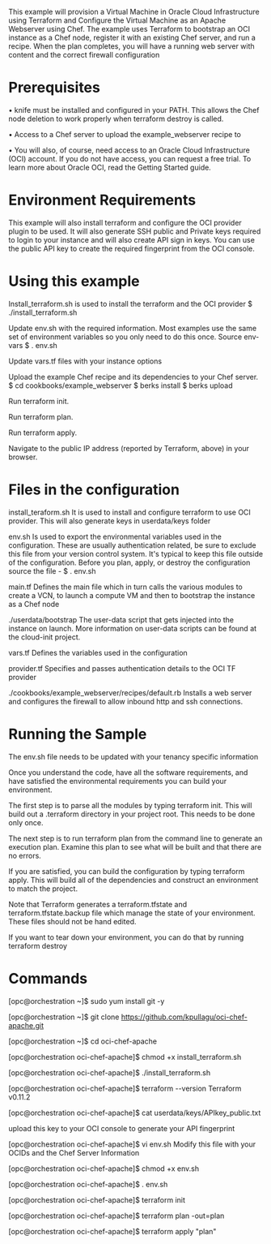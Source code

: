 This example will provision a Virtual Machine in Oracle Cloud Infrastructure using Terraform and Configure the Virtual Machine as an Apache Webserver using Chef. The example uses Terraform to bootstrap an OCI instance as a Chef node, register it with an existing Chef server, and run a recipe. When the plan completes, you will have a running web server with content and the correct firewall configuration

Prerequisites
===============
•	knife must be installed and configured in your PATH. This allows the Chef node deletion to work properly when terraform destroy is called.

•	Access to a Chef server to upload the example_webserver recipe to

•	You will also, of course, need access to an Oracle Cloud Infrastructure (OCI) account. If you do not have access, you can request a free trial. To learn more about Oracle OCI, read the Getting Started guide.

Environment Requirements
========================
This example will also install terraform and configure the OCI provider plugin to be used. 
It will also generate SSH public and Private keys required to login to your instance and will also create API sign in keys. 
You can use the public API key to create the required fingerprint from the OCI console.

Using this example
========================

Install_terraform.sh is used to install the terraform and the OCI provider
$ ./install_terraform.sh

Update env.sh with the required information. Most examples use the same set of environment variables so you only need to do this once.
Source env-vars
$ . env.sh

Update vars.tf files with your instance options

Upload the example Chef recipe and its dependencies to your Chef server.
$ cd cookbooks/example_webserver
$ berks install
$ berks upload

Run terraform init.

Run terraform plan.

Run terraform apply.

Navigate to the public IP address (reported by Terraform, above) in your browser.


Files in the configuration
========================

install_teraform.sh
It is used to install and configure terraform to use OCI provider. This will also generate keys in userdata/keys folder

env.sh
Is used to export the environmental variables used in the configuration. These are usually authentication related, be sure to exclude this file from your version control system. It's typical to keep this file outside of the configuration.
Before you plan, apply, or destroy the configuration source the file - $ . env.sh

main.tf
Defines the main file which in turn calls the various modules to create a VCN, to launch a compute VM and then to bootstrap the instance as a Chef node

./userdata/bootstrap
The user-data script that gets injected into the instance on launch. More information on user-data scripts can be found at the cloud-init project.

vars.tf
Defines the variables used in the configuration

provider.tf
Specifies and passes authentication details to the OCI TF provider

./cookbooks/example_webserver/recipes/default.rb
Installs a web server and configures the firewall to allow inbound http and ssh connections.

Running the Sample
========================
The env.sh file needs to be updated with your tenancy specific information

Once you understand the code, have all the software requirements, and have satisfied the environmental requirements you can build your environment.

The first step is to parse all the modules by typing terraform init. This will build out a .terraform directory in your project root. This needs to be done only once.

The next step is to run terraform plan from the command line to generate an execution plan. Examine this plan to see what will be built and that there are no errors.

If you are satisfied, you can build the configuration by typing terraform apply. This will build all of the dependencies and construct an environment to match the project.

Note that Terraform generates a terraform.tfstate and terraform.tfstate.backup file which manage the state of your environment. These files should not be hand edited.

If you want to tear down your environment, you can do that by running terraform destroy

Commands
========================

[opc@orchestration ~]$ sudo yum install git -y

[opc@orchestration ~]$ git clone https://github.com/kpullagu/oci-chef-apache.git

[opc@orchestration ~]$ cd oci-chef-apache

[opc@orchestration oci-chef-apache]$ chmod +x install_terraform.sh

[opc@orchestration oci-chef-apache]$ ./install_terraform.sh

[opc@orchestration oci-chef-apache]$ terraform --version
Terraform v0.11.2

[opc@orchestration oci-chef-apache]$ cat userdata/keys/APIkey_public.txt

upload this key to your OCI console to generate your API fingerprint

[opc@orchestration oci-chef-apache]$ vi env.sh
Modify this file with your OCIDs and the Chef Server Information

[opc@orchestration oci-chef-apache]$ chmod +x env.sh

[opc@orchestration oci-chef-apache]$ . env.sh

[opc@orchestration oci-chef-apache]$ terraform init

[opc@orchestration oci-chef-apache]$ terraform plan -out=plan

[opc@orchestration oci-chef-apache]$ terraform apply "plan"
